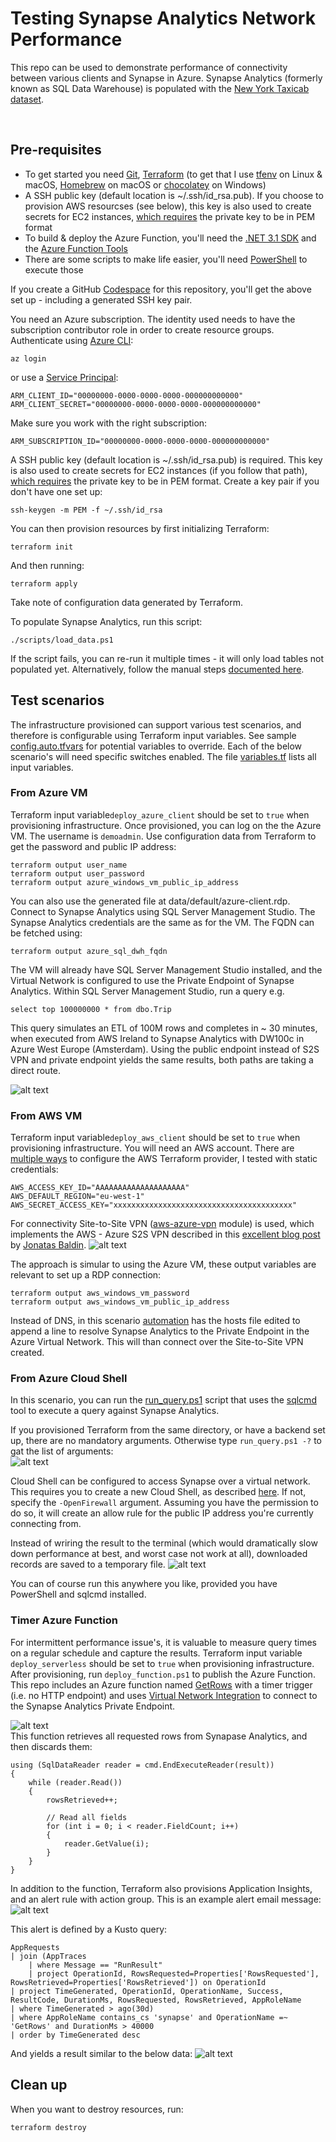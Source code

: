 # Testing Synapse Analytics Network Performance

This repo can be used to demonstrate performance of connectivity between various clients and Synapse in Azure. Synapse Analytics (formerly known as SQL Data Warehouse) is populated with the [New York Taxicab dataset](https://docs.microsoft.com/en-us/azure/synapse-analytics/sql-data-warehouse/load-data-from-azure-blob-storage-using-copy).


<br/>

## Pre-requisites
- To get started you need [Git](https://git-scm.com/), [Terraform](https://www.terraform.io/downloads.html) (to get that I use [tfenv](https://github.com/tfutils/tfenv) on Linux & macOS, [Homebrew](https://github.com/hashicorp/homebrew-tap) on macOS or [chocolatey](https://chocolatey.org/packages/terraform) on Windows)
- A SSH public key (default location is ~/.ssh/id_rsa.pub). If you choose to provision AWS resourcses (see below), this key is also used to create secrets for EC2 instances, [which requires](https://docs.aws.amazon.com/AWSEC2/latest/WindowsGuide/ec2-key-pairs.html) the private key to be in PEM format
- To build & deploy the Azure Function, you'll need the [.NET 3.1 SDK](https://dotnet.microsoft.com/download/dotnet/3.1) and the [Azure Function Tools](https://www.npmjs.com/package/azure-functions-core-tools)
- There are some scripts to make life easier, you'll need [PowerShell](https://github.com/PowerShell/PowerShell#get-powershell) to execute those    

If you create a GitHub [Codespace](https://github.com/features/codespaces) for this repository, you'll get the above set up - including a generated SSH key pair.

You need an Azure subscription. The identity used needs to have the subscription contributor role in order to create resource groups.   
Authenticate using [Azure CLI](https://www.terraform.io/docs/providers/azurerm/guides/azure_cli.html):
```
az login
```

or use a [Service Principal](https://www.terraform.io/docs/providers/azurerm/guides/service_principal_client_secret.html):
```
ARM_CLIENT_ID="00000000-0000-0000-0000-000000000000"
ARM_CLIENT_SECRET="00000000-0000-0000-0000-000000000000"
```

Make sure you work with the right subscription:

```
ARM_SUBSCRIPTION_ID="00000000-0000-0000-0000-000000000000"        

```

A SSH public key (default location is ~/.ssh/id_rsa.pub) is required. This key is also used to create secrets for EC2 instances (if you follow that path), [which requires](https://docs.aws.amazon.com/AWSEC2/latest/WindowsGuide/ec2-key-pairs.html) the private key to be in PEM format. Create a key pair if you don't have one set up:
```
ssh-keygen -m PEM -f ~/.ssh/id_rsa
```

You can then provision resources by first initializing Terraform:   
```
terraform init
```  

And then running:  
```
terraform apply
```
Take note of configuration data generated by Terraform.

To populate Synapse Analytics, run this script:
```
./scripts/load_data.ps1
```
If the script fails, you can re-run it multiple times - it will only load tables not populated yet.
Alternatively, follow the manual steps [documented here](https://docs.microsoft.com/en-us/azure/synapse-analytics/sql-data-warehouse/load-data-from-azure-blob-storage-using-copy).


## Test scenarios
The infrastructure provisioned can support various test scenarios, and therefore is configurable using Terraform input variables. See sample [config.auto.tfvars](./terraform/config.auto.tfvars.example) for potential variables to override. Each of the below scenario's will need specific switches enabled. The file [variables.tf](./terraform/variables.tf) lists all input variables.


### From Azure VM
Terraform input variable`deploy_azure_client` should be set to `true` when provisioning infrastructure. Once provisioned, you can log on the the Azure VM. The username is `demoadmin`. Use configuration data from Terraform to get the password and public IP address:
```
terraform output user_name
terraform output user_password
terraform output azure_windows_vm_public_ip_address
```
You can also use the generated file at data/default/azure-client.rdp.   
Connect to Synapse Analytics using SQL Server Management Studio. The Synapse Analytics credentials are the same as for the VM. The FQDN can be fetched using:
```
terraform output azure_sql_dwh_fqdn
```
The VM will already have SQL Server Management Studio installed, and the Virtual Network is configured to use the Private Endpoint of Synapse Analytics. Within SQL Server Management Studio, run a query e.g.
```
select top 100000000 * from dbo.Trip
```
This query simulates an ETL of 100M rows and completes in ~ 30 minutes, when executed from AWS Ireland to Synapse Analytics with DW100c in Azure West Europe (Amsterdam). Using the public endpoint instead of S2S VPN and private endpoint yields the same results, both paths are taking a direct route.  

![alt text](visuals/100m.png "SQL Server Management Studio")

### From AWS VM
Terraform input variable`deploy_aws_client` should be set to `true` when provisioning infrastructure.
You will need an AWS account. There are [multiple ways](https://registry.terraform.io/providers/hashicorp/aws/latest/docs) to configure the AWS Terraform provider, I tested with static credentials:
```
AWS_ACCESS_KEY_ID="AAAAAAAAAAAAAAAAAAAA"
AWS_DEFAULT_REGION="eu-west-1"
AWS_SECRET_ACCESS_KEY="xxxxxxxxxxxxxxxxxxxxxxxxxxxxxxxxxxxxxxxx"
```
For connectivity Site-to-Site VPN ([aws-azure-vpn](/terraform/modules/aws-azure-vpn) module) is used, which implements the AWS - Azure S2S VPN described in this [excellent blog post](https://deployeveryday.com/2020/04/13/vpn-aws-azure-terraform.html) by [Jonatas Baldin](https://deployeveryday.com/about.html).
![alt text](visuals/s2svpn.png "Infrastructure")    

The approach is simular to using the Azure VM, these output variables are relevant to set up a RDP connection:
```
terraform output aws_windows_vm_password
terraform output aws_windows_vm_public_ip_address
```
Instead of DNS, in this scenario [automation](https://docs.aws.amazon.com/AWSEC2/latest/WindowsGuide/ec2-windows-user-data.html) has the hosts file edited to append a line to resolve Synapse Analytics to the Private Endpoint in the Azure Virtual Network. This will than connect over the Site-to-Site VPN created.

### From Azure Cloud Shell
In this scenario, you can run the [run_query.ps1](scripts/run_query.ps1) script that uses the [sqlcmd](https://docs.microsoft.com/en-us/sql/tools/sqlcmd-utility?view=azure-sqldw-latest) tool to execute a query against Synapse Analytics.

If you provisioned Terraform from the same directory, or have a backend set up, there are no mandatory arguments. Otherwise type `run_query.ps1 -?` to gat the list of arguments:   
![alt text](visuals/cloudshellargs.png "Script arguments")    

Cloud Shell can be configured to access Synapse over a virtual network. This requires you to create a new Cloud Shell, as described [here](https://docs.microsoft.com/en-us/azure/cloud-shell/private-vnet#configuring-cloud-shell-to-use-a-virtual-network). If not, specify the `-OpenFirewall` argument. Assuming you have the permission to do so, it will create an allow rule for the public IP address you're currently connecting from.

Instead of wriring the result to the terminal (which would dramatically slow down performance at best, and worst case not work at all), downloaded records are saved to a temporary file.
![alt text](visuals/cloudshell.png "Cloud Shell Query execution result")

You can of course run this anywhere you like, provided you have PowerShell and sqlcmd installed.

### Timer Azure Function
For intermittent performance issue's, it is valuable to measure query times on a regular schedule and capture the results. Terraform input variable `deploy_serverless` should be set to `true` when provisioning infrastructure. After provisioning, run `deploy_function.ps1` to publish the Azure Function. This repo includes an Azure function named [GetRows](functions/GetRows.cs) with a timer trigger (i.e. no HTTP endpoint) and uses [Virtual Network Integration](https://docs.microsoft.com/en-us/azure/azure-functions/functions-networking-options#virtual-network-integration) to connect to the Synapse Analytics Private Endpoint.

![alt text](visuals/function.png "Alert email message")   
This function retrieves all requested rows from Synapase Analytics, and then discards them:
```
using (SqlDataReader reader = cmd.EndExecuteReader(result))
{
    while (reader.Read())
    {
        rowsRetrieved++;

        // Read all fields
        for (int i = 0; i < reader.FieldCount; i++)
        {
            reader.GetValue(i);
        }
    }
}
```

In addition to the function, Terraform also provisions Application Insights, and an alert rule with action group. This is an example alert email message:
![alt text](visuals/alertmessage.png "Alert email message")   

This alert is defined by a Kusto query:
```
AppRequests
| join (AppTraces
    | where Message == "RunResult"
    | project OperationId, RowsRequested=Properties['RowsRequested'], RowsRetrieved=Properties['RowsRetrieved']) on OperationId
| project TimeGenerated, OperationId, OperationName, Success, ResultCode, DurationMs, RowsRequested, RowsRetrieved, AppRoleName
| where TimeGenerated > ago(30d)
| where AppRoleName contains_cs 'synapse' and OperationName =~ 'GetRows' and DurationMs > 40000
| order by TimeGenerated desc
```

And yields a result similar to the below data:
![alt text](visuals/loganalyticsresults.png "Alert email message")   

## Clean up
When you want to destroy resources, run:   
```
terraform destroy
```